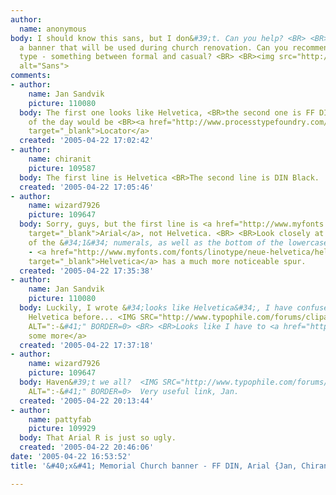 ```yaml
---
author:
  name: anonymous
body: I should know this sans, but I don&#39;t. Can you help? <BR> <BR>This is for
  a banner that will be used during church renovation. Can you recommend another sans
  type - something between formal and casual? <BR> <BR><img src="http://www.typophile.com/forums/messages/83/70518.gif"
  alt="Sans">
comments:
- author:
    name: Jan Sandvik
    picture: 110080
  body: The first one looks like Helvetica, <BR>the second one is FF DIN <BR> <BR>Suggestion
    of the day would be <BR><a href="http://www.processtypefoundry.com/typefaces/locator/index.html"
    target="_blank">Locator</a>
  created: '2005-04-22 17:02:42'
- author:
    name: chiranit
    picture: 109587
  body: The first line is Helvetica <BR>The second line is DIN Black.
  created: '2005-04-22 17:05:46'
- author:
    name: wizard7926
    picture: 109647
  body: Sorry, guys, but the first line is <a href="http://www.myfonts.com/fonts/microsoft/arial/arial/testdrive.html?s=Every+Sunday+at+11%3A00AM&amp;p=48"
    target="_blank">Arial</a>, not Helvetica. <BR> <BR>Look closely at the differences
    of the &#34;1&#34; numerals, as well as the bottom of the lowercase &#34;a&#34;
    - <a href="http://www.myfonts.com/fonts/linotype/neue-helvetica/helvetica-55-roman/testdrive.html?s=Every+Sunday+at+11%3A00AM&amp;p=48"
    target="_blank">Helvetica</a> has a much more noticeable spur.
  created: '2005-04-22 17:35:38'
- author:
    name: Jan Sandvik
    picture: 110080
  body: Luckily, I wrote &#34;looks like Helvetica&#34;, I have confused Arial with
    Helvetica before... <IMG SRC="http://www.typophile.com/forums/clipart/happy.gif"
    ALT=":-&#41;" BORDER=0> <BR> <BR>Looks like I have to <a href="http://www.ms-studio.com/articlesarialsid.html">study
    some more</a>
  created: '2005-04-22 17:37:18'
- author:
    name: wizard7926
    picture: 109647
  body: Haven&#39;t we all?  <IMG SRC="http://www.typophile.com/forums/clipart/happy.gif"
    ALT=":-&#41;" BORDER=0>  Very useful link, Jan.
  created: '2005-04-22 20:13:44'
- author:
    name: pattyfab
    picture: 109929
  body: That Arial R is just so ugly.
  created: '2005-04-22 20:46:06'
date: '2005-04-22 16:53:52'
title: '&#40;x&#41; Memorial Church banner - FF DIN, Arial {Jan, Chiranit, Ryan}'

---
```


